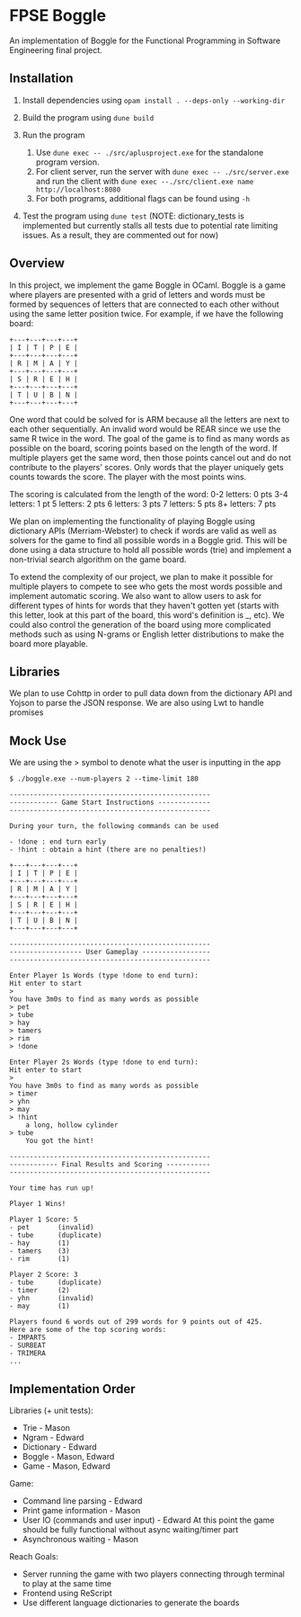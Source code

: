 # FPSE Boggle

An implementation of Boggle for the Functional Programming in Software Engineering final project.

## Installation

1. Install dependencies using `opam install . --deps-only --working-dir`
2. Build the program using `dune build`
3. Run the program 

    1. Use `dune exec -- ./src/aplusproject.exe` for the standalone program version.
    2. For client server, run the server with `dune exec -- ./src/server.exe` and run the client with `dune exec --./src/client.exe name http://localhost:8080`
    3. For both programs, additional flags can be found using `-h`

4. Test the program using `dune test` (NOTE: dictionary_tests is implemented but currently stalls all tests due to potential rate limiting issues. As a result, they are commented out for now)

## Overview

In this project, we implement the game Boggle in OCaml. Boggle is a game where players are presented with a grid of letters and words must be formed by sequences of letters that are connected to each other without using the same letter position twice. For example, if we have the following board:

```
+---+---+---+---+
| I | T | P | E |
+---+---+---+---+
| R | M | A | Y |
+---+---+---+---+
| S | R | E | H |
+---+---+---+---+
| T | U | B | N |
+---+---+---+---+
```

One word that could be solved for is ARM because all the letters are next to each other sequentially. An invalid word would be REAR since we use the same R twice in the word. The goal of the game is to find as many words as possible on the board, scoring points based on the length of the word. If multiple players get the same word, then those points cancel out and do not contribute to the players' scores. Only words that the player uniquely gets counts towards the score. The player with the most points wins.

The scoring is calculated from the length of the word:
0-2 letters: 0 pts
3-4 letters: 1 pt
5 letters: 2 pts
6 letters: 3 pts
7 letters: 5 pts
8+ letters: 7 pts

We plan on implementing the functionality of playing Boggle using dictionary APIs (Merriam-Webster) to check if words are valid as well as solvers for the game to find all possible words in a Boggle grid. This will be done using a data structure to hold all possible words (trie) and implement a non-trivial search algorithm on the game board. 

To extend the complexity of our project, we plan to make it possible for multiple players to compete to see who gets the most words possible and implement automatic scoring. We also want to allow users to ask for different types of hints for words that they haven't gotten yet (starts with this letter, look at this part of the board, this word's definition is _, etc). We could also control the generation of the board using more complicated methods such as using N-grams or English letter distributions to make the board more playable. 

## Libraries

We plan to use Cohttp in order to pull data down from the dictionary API and Yojson to parse the JSON response. We are also using Lwt to handle promises 

## Mock Use

We are using the > symbol to denote what the user is inputting in the app

```
$ ./boggle.exe --num-players 2 --time-limit 180

--------------------------------------------------
------------ Game Start Instructions -------------
--------------------------------------------------

During your turn, the following commands can be used

- !done : end turn early
- !hint : obtain a hint (there are no penalties!)

+---+---+---+---+
| I | T | P | E |
+---+---+---+---+
| R | M | A | Y |
+---+---+---+---+
| S | R | E | H |
+---+---+---+---+
| T | U | B | N |
+---+---+---+---+

--------------------------------------------------
------------------ User Gameplay -----------------
--------------------------------------------------

Enter Player 1s Words (type !done to end turn):
Hit enter to start
>
You have 3m0s to find as many words as possible
> pet
> tube
> hay
> tamers
> rim
> !done

Enter Player 2s Words (type !done to end turn):
Hit enter to start
>
You have 3m0s to find as many words as possible
> timer
> yhn
> may
> !hint
    a long, hollow cylinder
> tube
    You got the hint!

--------------------------------------------------
------------ Final Results and Scoring -----------
--------------------------------------------------

Your time has run up!

Player 1 Wins!

Player 1 Score: 5
- pet       (invalid)
- tube      (duplicate)
- hay       (1)
- tamers    (3)
- rim       (1)

Player 2 Score: 3
- tube      (duplicate)
- timer     (2)
- yhn       (invalid)
- may       (1)

Players found 6 words out of 299 words for 9 points out of 425.
Here are some of the top scoring words:
- IMPARTS
- SURBEAT
- TRIMERA
...
```

## Implementation Order
Libraries (+ unit tests):
- Trie - Mason
- Ngram - Edward
- Dictionary - Edward
- Boggle - Mason, Edward
- Game - Mason, Edward

Game:
- Command line parsing - Edward
- Print game information - Mason
- User IO (commands and user input) - Edward
At this point the game should be fully functional without async waiting/timer part
- Asynchronous waiting - Mason

Reach Goals:
- Server running the game with two players connecting through terminal to play at the same time
- Frontend using ReScript
- Use different language dictionaries to generate the boards